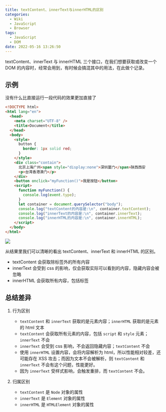 ```yaml
---
title: textContent、innerText与innerHTML的区别
categories:
  - Wiki
  - JavaScript
  - Browser
tags:
  - JavaScript
  - DOM
date: 2022-05-16 13:26:50
---
```



textContent、innerText 与 innerHTML 三个接口，在我们想要获取或改变一个 DOM 的内容时，经常会用到，有时候会搞混其中的用法，在此做个记录。

<!--more-->

## 示例

没有什么比直接运行一段代码的效果更加直接了

```html
<!DOCTYPE html>
<html lang="en">
  <head>
    <meta charset="UTF-8" />
    <title>Document</title>
  </head>
  <body>
    <style>
      button {
        border: 1px solid red;
      }
    </style>
    <div class="contain">
      北京上海广州<span style="display:none">深圳厦门</span>陕西西安
      <p>台湾香港澳门</p>
    </div>
    <button onclick="myFunction()">我是按钮</button>
    <script>
      function myFunction() {
        console.log(event.type);
      }
      let container = document.querySelector("body");
      console.log("textContent的内容是:\n", container.textContent);
      console.log("innerText的内容是:\n", container.innerText);
      console.log("innerHTML的内容是:\n", container.innerHTML);
    </script>
  </body>
</html>
```

![](https://img.iszy.xyz/1652678013076.png)

从结果里我们可以清晰的看出 textContent、innerText 和 innerHTML 的区别。

- textContent 会获取除标签外的所有内容
- innerText 会受到 css 的影响，仅会获取实际可以看到的内容，隐藏内容会被忽略
- innerHTML 会获取所有内容，包括标签

## 总结差异

1. 行为区别

   - `textContent` 和 `innerText` 获取的是元素内容；`innerHTML` 获取的是元素的 html 文本
   - `textContent` 会获取所有元素的内容，包括 `script` 和 `style` 元素；`innerText` 不会
   - `innerText` 会受到 css 影响，不会返回隐藏内容；`textContent` 不会
   - 使用 `innerHTML` 设置内容，会将内容解析为 html，所以性能相对较差，还可能存在 XSS 攻击；而因为文本不会被解析，则 `textContent` 和 `innerText` 不会有这个问题，性能更好。
   - 因为 `innerText` 受样式影响，会触发重排，而 `textContent` 不会。

2. 归属区别

   - `textContent` 是 `Node` 对象的属性
   - `innerText` 是 `Element` 对象的属性
   - `innerHTML` 是 `HTMLElement` 对象的属性
